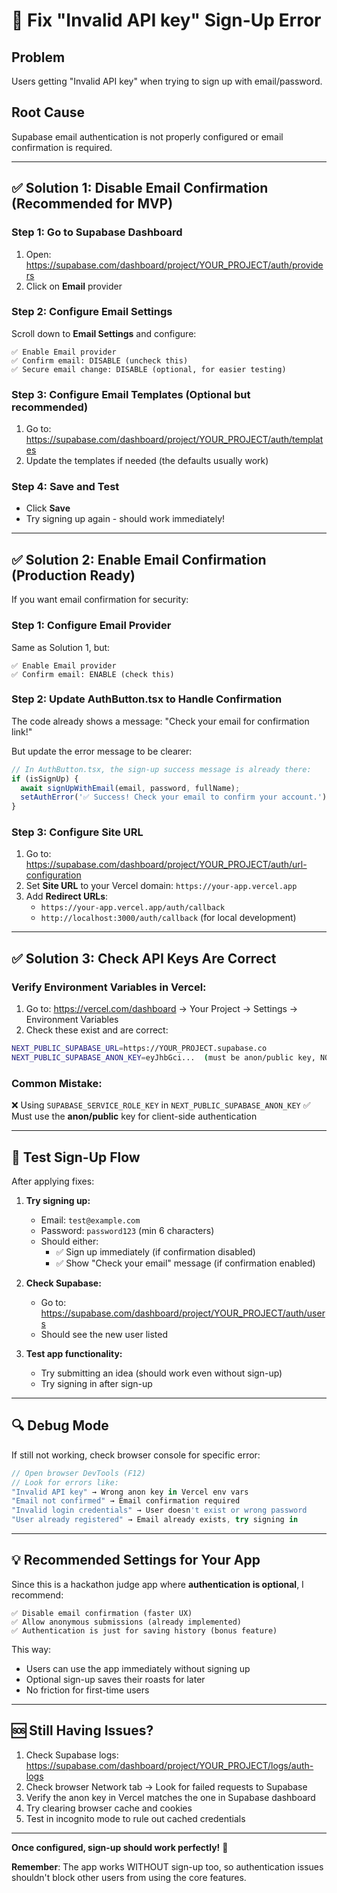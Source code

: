 # 🔧 Fix "Invalid API key" Sign-Up Error

## Problem
Users getting "Invalid API key" when trying to sign up with email/password.

## Root Cause
Supabase email authentication is not properly configured or email confirmation is required.

---

## ✅ Solution 1: Disable Email Confirmation (Recommended for MVP)

### Step 1: Go to Supabase Dashboard
1. Open: https://supabase.com/dashboard/project/YOUR_PROJECT/auth/providers
2. Click on **Email** provider

### Step 2: Configure Email Settings
Scroll down to **Email Settings** and configure:

```
✅ Enable Email provider
✅ Confirm email: DISABLE (uncheck this)
✅ Secure email change: DISABLE (optional, for easier testing)
```

### Step 3: Configure Email Templates (Optional but recommended)
1. Go to: https://supabase.com/dashboard/project/YOUR_PROJECT/auth/templates
2. Update the templates if needed (the defaults usually work)

### Step 4: Save and Test
- Click **Save**
- Try signing up again - should work immediately!

---

## ✅ Solution 2: Enable Email Confirmation (Production Ready)

If you want email confirmation for security:

### Step 1: Configure Email Provider
Same as Solution 1, but:
```
✅ Enable Email provider
✅ Confirm email: ENABLE (check this)
```

### Step 2: Update AuthButton.tsx to Handle Confirmation
The code already shows a message: "Check your email for confirmation link!"

But update the error message to be clearer:

```typescript
// In AuthButton.tsx, the sign-up success message is already there:
if (isSignUp) {
  await signUpWithEmail(email, password, fullName);
  setAuthError('✅ Success! Check your email to confirm your account.');
}
```

### Step 3: Configure Site URL
1. Go to: https://supabase.com/dashboard/project/YOUR_PROJECT/auth/url-configuration
2. Set **Site URL** to your Vercel domain: `https://your-app.vercel.app`
3. Add **Redirect URLs**: 
   - `https://your-app.vercel.app/auth/callback`
   - `http://localhost:3000/auth/callback` (for local development)

---

## ✅ Solution 3: Check API Keys Are Correct

### Verify Environment Variables in Vercel:
1. Go to: https://vercel.com/dashboard → Your Project → Settings → Environment Variables
2. Check these exist and are correct:

```bash
NEXT_PUBLIC_SUPABASE_URL=https://YOUR_PROJECT.supabase.co
NEXT_PUBLIC_SUPABASE_ANON_KEY=eyJhbGci...  (must be anon/public key, NOT service role)
```

### Common Mistake:
❌ Using `SUPABASE_SERVICE_ROLE_KEY` in `NEXT_PUBLIC_SUPABASE_ANON_KEY`
✅ Must use the **anon/public** key for client-side authentication

---

## 🧪 Test Sign-Up Flow

After applying fixes:

1. **Try signing up:**
   - Email: `test@example.com`
   - Password: `password123` (min 6 characters)
   - Should either:
     - ✅ Sign up immediately (if confirmation disabled)
     - ✅ Show "Check your email" message (if confirmation enabled)

2. **Check Supabase:**
   - Go to: https://supabase.com/dashboard/project/YOUR_PROJECT/auth/users
   - Should see the new user listed

3. **Test app functionality:**
   - Try submitting an idea (should work even without sign-up)
   - Try signing in after sign-up

---

## 🔍 Debug Mode

If still not working, check browser console for specific error:

```javascript
// Open browser DevTools (F12)
// Look for errors like:
"Invalid API key" → Wrong anon key in Vercel env vars
"Email not confirmed" → Email confirmation required
"Invalid login credentials" → User doesn't exist or wrong password
"User already registered" → Email already exists, try signing in
```

---

## 💡 Recommended Settings for Your App

Since this is a hackathon judge app where **authentication is optional**, I recommend:

```
✅ Disable email confirmation (faster UX)
✅ Allow anonymous submissions (already implemented)
✅ Authentication is just for saving history (bonus feature)
```

This way:
- Users can use the app immediately without signing up
- Optional sign-up saves their roasts for later
- No friction for first-time users

---

## 🆘 Still Having Issues?

1. Check Supabase logs: https://supabase.com/dashboard/project/YOUR_PROJECT/logs/auth-logs
2. Check browser Network tab → Look for failed requests to Supabase
3. Verify the anon key in Vercel matches the one in Supabase dashboard
4. Try clearing browser cache and cookies
5. Test in incognito mode to rule out cached credentials

---

**Once configured, sign-up should work perfectly!** 🎉

**Remember**: The app works WITHOUT sign-up too, so authentication issues shouldn't block other users from using the core features.

